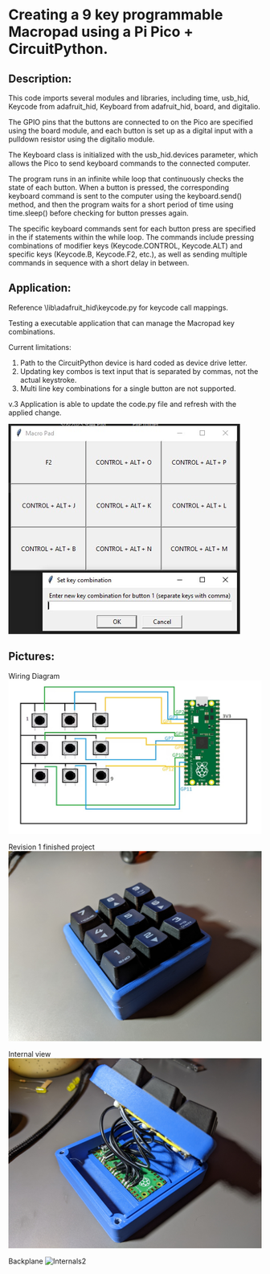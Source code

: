 # Creating a 9 key programmable Macropad using a Pi Pico + CircuitPython. 

## Description: 

This code imports several modules and libraries, including time, usb_hid, Keycode from adafruit_hid, Keyboard from adafruit_hid, board, and digitalio.

The GPIO pins that the buttons are connected to on the Pico are specified using the board module, and each button is set up as a digital input with a pulldown resistor using the digitalio module.

The Keyboard class is initialized with the usb_hid.devices parameter, which allows the Pico to send keyboard commands to the connected computer.

The program runs in an infinite while loop that continuously checks the state of each button. When a button is pressed, the corresponding keyboard command is sent to the computer using the keyboard.send() method, and then the program waits for a short period of time using time.sleep() before checking for button presses again.

The specific keyboard commands sent for each button press are specified in the if statements within the while loop. The commands include pressing combinations of modifier keys (Keycode.CONTROL, Keycode.ALT) and specific keys (Keycode.B, Keycode.F2, etc.), as well as sending multiple commands in sequence with a short delay in between.

## Application:

Reference \lib\adafruit_hid\keycode.py for keycode call mappings. 

Testing a executable application that can manage the Macropad key combinations. 

Current limitations:
1. Path to the CircuitPython device is hard coded as device drive letter. 
2. Updating key combos is text input that is separated by commas, not the actual keystroke. 
3. Multi line key combinations for a single button are not supported. 

v.3 Application is able to update the code.py file and refresh with the applied change. 

![Wiring Diagram](/Photos/Macro_Program.jpg)

## Pictures: 

Wiring Diagram
![Wiring Diagram](/Photos/wiring.jpg)

Revision 1 finished project
![Rev1](/Photos/pic1.jpg)

Internal view
![Internals1](/Photos/pic2.jpg)

Backplane 
![Internals2](/Photos/pic3.jpg)

